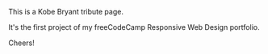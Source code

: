 This is a Kobe Bryant tribute page.

It's the first project of my freeCodeCamp Responsive Web Design portfolio.

Cheers!
